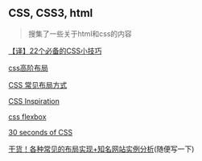 ## CSS, CSS3, html
> 搜集了一些关于html和css的内容

[【译】22个必备的CSS小技巧](https://juejin.im/post/5c1101875188257afc713809)

[css高阶布局](https://juejin.im/entry/584f9e6461ff4b0058ef8402)

[CSS 常见布局方式](https://juejin.im/post/599970f4518825243a78b9d5)

[CSS Inspiration](https://github.com/chokcoco/CSS-Inspiration)

[css flexbox](https://scotch.io/tutorials/a-visual-guide-to-css3-flexbox-properties)

[30 seconds of CSS](https://30-seconds.github.io/30-seconds-of-css/)

[干货！各种常见的布局实现+知名网站实例分析](https://juejin.im/post/5aa252ac518825558001d5de)(随便写一下)
